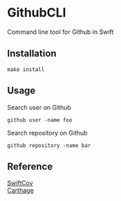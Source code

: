 # GithubCLI
Command line tool for Github in Swift

## Installation

`make install`

## Usage

Search user on Github

`github user -name foo`

Search repository on Github

`github repository -name bar`

## Reference
[SwiftCov](https://github.com/realm/SwiftCov)  
[Carthage](https://github.com/Carthage/Carthage)
